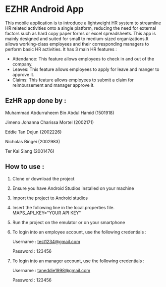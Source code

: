 # EZHR Android App
This mobile application is to introduce a lightweight HR system to streamline HR related activities onto a single platform, reducing the need for external factors such as hard copy paper forms or excel spreadsheets. This app is mainly designed and suited for small to medium-sized organizations.It allows working-class employees and their corresponding managers to perform basic HR activities. It has 3 main HR features : 
* Attendance: This feature allows employees to check in and out of the company.
* Leaves: This feature allows employees to apply for leave and manger to approve it.
* Claims: This feature allows employees to submit a claim for reimbursement and manager approve it.

## EzHR app done by :
Muhammad Abdurraheem Bin Abdul Hamid (1501918)

Jimeno Johanna Charissa Mortel (2002171)

Eddie Tan Dejun (2002226)

Nicholas Bingei (2002983)

Ter Kai Siang (2001476)

## How to use :
1. Clone or download the project
2. Ensure you have Android Studios installed on your machine
3. Import the project to Android studios
4. Insert the following line in the local.properties file.
MAPS_API_KEY="YOUR API KEY"
5. Run the project on the emulator or on your smartphone
6. To login into an employee account, use the following credentials :
   
    Username : test1234@gmail.com 

    Password : 123456 

7. To login into an manager account, use the following credentials :
   
   Username : taneddie1998@gmail.com

   Password : 123456
